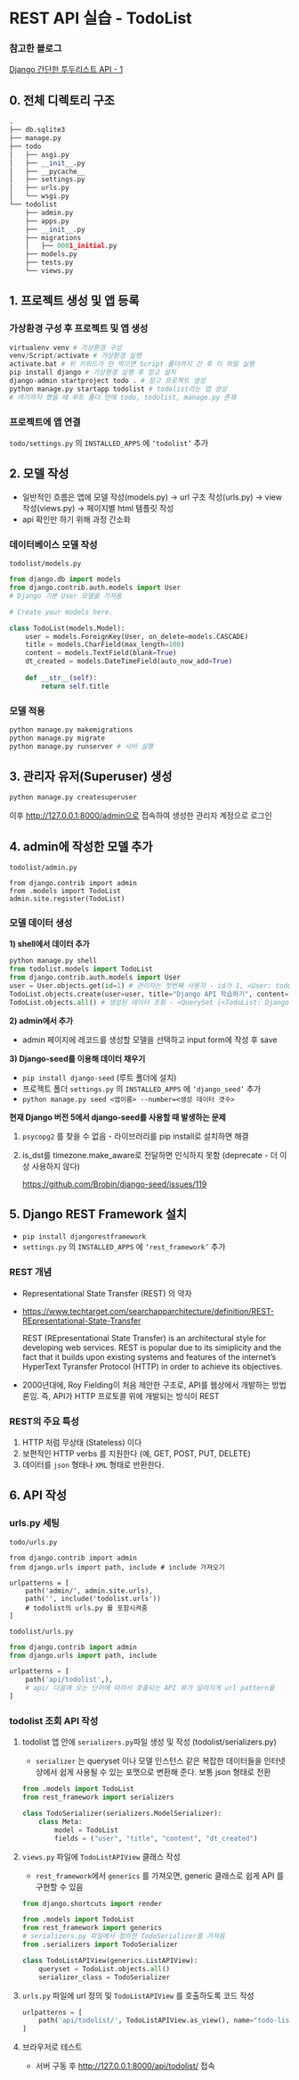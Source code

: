 # REST API 실습 - TodoList
### 참고한 블로그 
[Django 간단한 투두리스트 API -  1](https://djangojeng-e.github.io/2022/06/12/Django-간단한-투두리스트-API-1/)

## 0. 전체 디렉토리 구조

```python
.
├── db.sqlite3
├── manage.py
├── todo
│   ├── asgi.py
│   ├── __init__.py
│   ├── __pycache__
│   ├── settings.py
│   ├── urls.py
│   └── wsgi.py
└── todolist
    ├── admin.py
    ├── apps.py
    ├── __init__.py
    ├── migrations
    │   ├── 0001_initial.py
    ├── models.py
    ├── tests.py
    └── views.py
```

## 1. 프로젝트 생성 및 앱 등록

### 가상환경 구성 후 프로젝트 및 앱 생성

```python
virtualenv venv # 가상환경 구성
venv/Script/activate # 가상환경 실행
activate.bat # 위 키워드가 안 먹으면 Script 폴더까지 간 후 이 파일 실행 
pip install django # 가상환경 실행 후 장고 설치 
django-admin startproject todo . # 장고 프로젝트 생성
python manage.py startapp todolist # todolist라는 앱 생성
# 여기까지 했을 때 루트 폴더 안에 todo, todolist, manage.py 존재 
```

### 프로젝트에 앱 연결

`todo/settings.py` 의 `INSTALLED_APPS` 에 `‘todolist’`  추가

## 2. 모델 작성

- 일반적인 흐름은 앱에 모델 작성(models.py) → url 구조 작성(urls.py) → view 작성(views.py) → 페이지별 html 템플릿 작성
- api 확인만 하기 위해 과정 간소화

### 데이터베이스 모델 작성

`todolist/models.py` 

```python
from django.db import models
from django.contrib.auth.models import User 	
# Django 기본 User 모델을 가져옴 

# Create your models here.

class TodoList(models.Model):
    user = models.ForeignKey(User, on_delete=models.CASCADE)
    title = models.CharField(max_length=100)
    content = models.TextField(blank=True)
    dt_created = models.DateTimeField(auto_now_add=True)
    
    def __str__(self):
        return self.title
```

### 모델 적용

```python
python manage.py makemigrations 
python manage.py migrate
python manage.py runserver # 서버 실행 
```

## 3. 관리자 유저(Superuser) 생성

```python
python manage.py createsuperuser
```

이후 http://127.0.0.1:8000/admin으로 접속하여 생성한 관리자 계정으로 로그인

## 4. admin에 작성한 모델 추가

`todolist/admin.py` 

```
from django.contrib import admin
from .models import TodoList
admin.site.register(TodoList)
```

### 모델 데이터 생성

**1) shell에서 데이터 추가**

```python
python manage.py shell
from todolist.models import TodoList
from django.contrib.auth.models import User
user = User.objects.get(id=1) # 관리자는 첫번째 사용자 - id가 1, <User: todolist> 객체
TodoList.objects.create(user=user, title="Django API 학습하기", content="간단한 예제를 통해 API를 학습해보자") # <TodoList: Django API 학습하기> 객체 생성
TodoList.objects.all() # 생성된 데이터 조회 - <QuerySet [<TodoList: Django API 학습하기>]>
```

**2) admin에서 추가** 

- admin 페이지에 레코드를 생성할 모델을 선택하고 input form에 작성 후 save

**3) Django-seed를 이용해 데이터 채우기**

- `pip install django-seed` (루트 폴더에 설치)
- 프로젝트 폴더 `settings.py` 의 `INSTALLED_APPS` 에 `‘django_seed’`  추가
- `python manage.py seed <앱이름> --number=<생성 데이터 갯수>`

**현재 Django 버전 5에서 django-seed를 사용할 때 발생하는 문제**

1. `psycopg2` 를 찾을 수 없음 - 라이브러리를 pip install로 설치하면 해결 
2. is_dst를 timezone.make_aware로 전달하면 인식하지 못함 (deprecate - 더 이상 사용하지 않다) 
    
    https://github.com/Brobin/django-seed/issues/119
    

## 5. Django REST Framework 설치

- `pip install djangorestframework`
- `settings.py` 의 `INSTALLED_APPS` 에 `‘rest_framework’`  추가

### REST 개념

- Representational State Transfer (REST) 의 약자
- https://www.techtarget.com/searchapparchitecture/definition/REST-REpresentational-State-Transfer
    
    REST (REpresentational State Transfer) is an architectural style for developing web services. REST is popular due to its simiplicity and the fact that it builds upon existing systems and features of the internet’s HyperText Tyransfer Protocol (HTTP) in order to achieve its objectives.
    
- 2000년대에, Roy Fielding이 처음 제안한 구조로, API를 웹상에서 개발하는 방법론임. 즉, API가 HTTP 프로토콜 위에 개발되는 방식이 REST

### **REST의 주요 특성**

1. HTTP 처럼 무상태 (Stateless) 이다
2. 보편적인 HTTP verbs 를 지원한다 (예, GET, POST, PUT, DELETE)
3. 데이터를 `json` 형태나 `XML` 형태로 반환한다.

## 6. API 작성

### urls.py 세팅

`todo/urls.py` 

```
from django.contrib import admin
from django.urls import path, include # include 가져오기

urlpatterns = [
    path('admin/', admin.site.urls),
    path('', include('todolist.urls'))
    # todolist의 urls.py 를 포함시켜줌
]
```

`todolist/urls.py` 

```python
from django.contrib import admin
from django.urls import path, include 

urlpatterns = [
    path('api/todolist',), 
    # api/ 다음에 오는 단어에 따라서 호출되는 API 뷰가 달라지게 url pattern을 	  작성할수 있다.
]
```

### todolist 조회 API 작성

1. todolist 앱 안에 `serializers.py`파일 생성 및 작성 (todolist/serializers.py)
    - `serializer` 는 queryset 이나 모델 인스턴스 같은 복잡한 데이터들을 인터넷 상에서 쉽게 사용될 수 있는 포맷으로 변환해 준다. 보통 json 형태로 전환
    
    ```python
    from .models import TodoList 
    from rest_framework import serializers 
    
    class TodoSerializer(serializers.ModelSerializer):
        class Meta:
            model = TodoList 
            fields = ("user", "title", "content", "dt_created")
    ```
    
2. `views.py` 파일에 `TodoListAPIView` 클래스 작성
    - `rest_framework`에서 `generics` 를 가져오면, generic 클래스로 쉽게 API 를 구현할 수 있음
    
    ```python
    from django.shortcuts import render
    
    from .models import TodoList 
    from rest_framework import generics 
    # serializers.py 파일에서 정의한 TodoSerializer를 가져옴
    from .serializers import TodoSerializer  
    
    class TodoListAPIView(generics.ListAPIView):
        queryset = TodoList.objects.all() 
        serializer_class = TodoSerializer
    ```
    
3. `urls.py` 파일에 url 정의 및 `TodoListAPIView` 를 호출하도록 코드 작성
    
    ```python
    urlpatterns = [
        path('api/todolist/', TodoListAPIView.as_view(), name="todo-list"),
    ]
    ```
    
4. 브라우저로 테스트
    - 서버 구동 후 http://127.0.0.1:8000/api/todolist/ 접속
